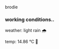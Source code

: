 brodie

<!--weather_start-->
### working conditions..

weather: light rain 🌧️

temp: 14.86 °C 👕

<!--weather_end-->
